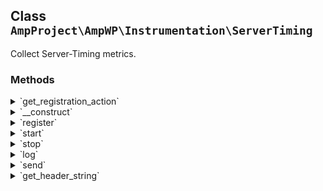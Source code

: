 ## Class `AmpProject\AmpWP\Instrumentation\ServerTiming`

Collect Server-Timing metrics.

### Methods
<details>
<summary>`get_registration_action`</summary>

```php
static public get_registration_action()
```

Get the action to use for registering the service.


</details>
<details>
<summary>`__construct`</summary>

```php
public __construct( \AmpProject\AmpWP\Instrumentation\StopWatch $stopwatch, $verbose = false )
```

ServerTiming constructor.


</details>
<details>
<summary>`register`</summary>

```php
public register()
```

Register the service.


</details>
<details>
<summary>`start`</summary>

```php
public start( $event_name, $event_description = null, $properties = array(), $verbose_only = false )
```

Start recording an event.


</details>
<details>
<summary>`stop`</summary>

```php
public stop( $event_name )
```

Stop recording an event.


</details>
<details>
<summary>`log`</summary>

```php
public log( $event_name, $event_description = '', $properties = array(), $verbose_only = false )
```

Log an event that does not have a duration.


</details>
<details>
<summary>`send`</summary>

```php
public send()
```

Send the server-timing header.


</details>
<details>
<summary>`get_header_string`</summary>

```php
public get_header_string()
```

Get the server timing header string for all collected events.


</details>
